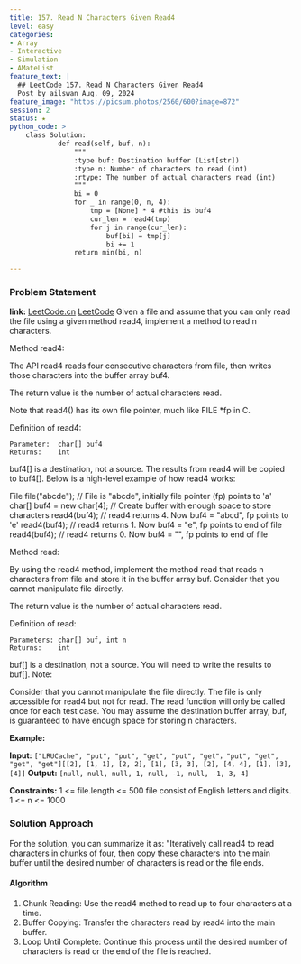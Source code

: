 ```yaml
---
title: 157. Read N Characters Given Read4
level: easy
categories:
- Array
- Interactive
- Simulation
- AMateList
feature_text: |
  ## LeetCode 157. Read N Characters Given Read4
  Post by ailswan Aug. 09, 2024
feature_image: "https://picsum.photos/2560/600?image=872"
session: 2
status: ★
python_code: >
    class Solution:
            def read(self, buf, n):
                """
                :type buf: Destination buffer (List[str])
                :type n: Number of characters to read (int)
                :rtype: The number of actual characters read (int)
                """
                bi = 0
                for _ in range(0, n, 4):
                    tmp = [None] * 4 #this is buf4
                    cur_len = read4(tmp)
                    for j in range(cur_len):
                        buf[bi] = tmp[j]
                        bi += 1
                return min(bi, n)

---
```


### Problem Statement
**link:**
[LeetCode.cn](https://leetcode.cn/problems/read-n-characters-given-read4/)
[LeetCode](https://leetcode.com/read-n-characters-given-read4/)
Given a file and assume that you can only read the file using a given method read4, implement a method to read n characters.

Method read4:

The API read4 reads four consecutive characters from file, then writes those characters into the buffer array buf4.

The return value is the number of actual characters read.

Note that read4() has its own file pointer, much like FILE *fp in C.

Definition of read4:

    Parameter:  char[] buf4
    Returns:    int

buf4[] is a destination, not a source. The results from read4 will be copied to buf4[].
Below is a high-level example of how read4 works:


File file("abcde"); // File is "abcde", initially file pointer (fp) points to 'a'
char[] buf4 = new char[4]; // Create buffer with enough space to store characters
read4(buf4); // read4 returns 4. Now buf4 = "abcd", fp points to 'e'
read4(buf4); // read4 returns 1. Now buf4 = "e", fp points to end of file
read4(buf4); // read4 returns 0. Now buf4 = "", fp points to end of file
 

Method read:

By using the read4 method, implement the method read that reads n characters from file and store it in the buffer array buf. Consider that you cannot manipulate file directly.

The return value is the number of actual characters read.

Definition of read:

    Parameters:	char[] buf, int n
    Returns:	int

buf[] is a destination, not a source. You will need to write the results to buf[].
Note:

Consider that you cannot manipulate the file directly. The file is only accessible for read4 but not for read.
The read function will only be called once for each test case.
You may assume the destination buffer array, buf, is guaranteed to have enough space for storing n characters.

**Example:**

**Input:** `["LRUCache", "put", "put", "get", "put", "get"，"put", "get", "get", "get"][[2], [1, 1], [2, 2], [1], [3, 3], [2], [4, 4], [1], [3], [4]]`
**Output:** `[null, null, null, 1, null, -1, null, -1, 3, 4]`

**Constraints:**
1 <= file.length <= 500
file consist of English letters and digits.
1 <= n <= 1000

### Solution Approach
For the solution, you can summarize it as: "Iteratively call read4 to read characters in chunks of four, then copy these characters into the main buffer until the desired number of characters is read or the file ends.

#### Algorithm
1. Chunk Reading: Use the read4 method to read up to four characters at a time.
2. Buffer Copying: Transfer the characters read by read4 into the main buffer.
3. Loop Until Complete: Continue this process until the desired number of characters is read or the end of the file is reached.